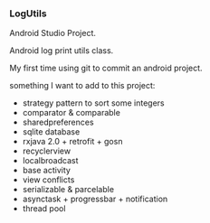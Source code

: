 ### LogUtils ###


Android Studio Project.

Android log print utils class.

My first time using git to commit an android project.

something I want to add to this project:

- strategy pattern to sort some integers
- comparator & comparable
- sharedpreferences
- sqlite database
- rxjava 2.0 + retrofit + gosn
- recyclerview 
- localbroadcast
- base activity
- view conflicts
- serializable & parcelable
- asynctask + progressbar + notification
- thread pool


 